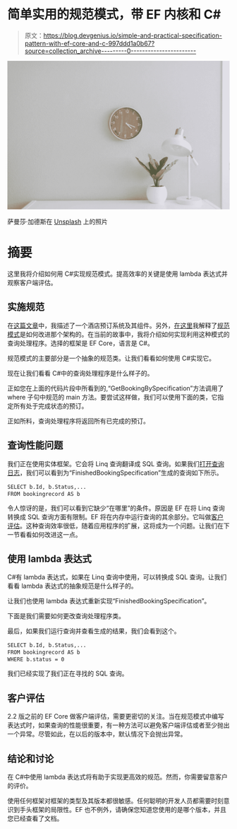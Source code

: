 # 简单实用的规范模式，带 EF 内核和 C#

> 原文：<https://blog.devgenius.io/simple-and-practical-specification-pattern-with-ef-core-and-c-997ddd1a0b67?source=collection_archive---------0----------------------->

![](img/eb6339383028b4f2e8815f020986a137.png)

萨曼莎·加德斯在 [Unsplash](https://unsplash.com/s/photos/simple-and-practical?utm_source=unsplash&utm_medium=referral&utm_content=creditCopyText) 上的照片

# 摘要

这里我将介绍如何用 C#实现规范模式。提高效率的关键是使用 lambda 表达式并观察客户端评估。

## 实施规范

在[这篇文章](https://medium.com/dev-genius/common-closure-principle-the-story-of-an-evolving-architecture-6919b452c8db)中，我描述了一个酒店预订系统及其组件。另外，[在这里](https://itnext.io/specification-pattern-and-how-to-quantify-the-improved-software-stability-9a7cf5a74f1f)我解释了[规范模式](https://en.wikipedia.org/wiki/Specification_pattern)是如何改进那个架构的。在当前的故事中，我将介绍如何实现利用这种模式的查询处理程序。选择的框架是 EF Core，语言是 C#。

规范模式的主要部分是一个抽象的规范类。让我们看看如何使用 C#实现它。

现在让我们看看 C#中的查询处理程序是什么样子的。

正如您在上面的代码片段中所看到的,“GetBookingBySpecification”方法调用了 where 子句中规范的 main 方法。要尝试这样做，我们可以使用下面的类，它指定所有处于完成状态的预订。

正如所料，查询处理程序将返回所有已完成的预订。

## 查询性能问题

我们正在使用实体框架。它会将 Linq 查询翻译成 SQL 查询。如果我们[打开查询日志](https://docs.microsoft.com/en-us/ef/core/miscellaneous/logging?tabs=v3)，我们可以看到为“FinishedBookingSpecification”生成的查询如下所示。

```
SELECT b.Id, b.Status,...
FROM bookingrecord AS b
```

令人惊讶的是，我们可以看到它缺少“在哪里”的条件。原因是 EF 在将 Linq 查询转换成 SQL 查询方面有限制。EF 将在内存中运行查询的其余部分。它叫做[客户评估](https://docs.microsoft.com/en-us/ef/core/querying/client-eval)。这种查询效率很低，随着应用程序的扩展，这将成为一个问题。让我们在下一节看看如何改进这一点。

## 使用 lambda 表达式

C#有 lambda 表达式，如果在 Linq 查询中使用，可以转换成 SQL 查询。让我们看看 lambda 表达式的抽象规范是什么样子的。

让我们也使用 lambda 表达式重新实现“FinishedBookingSpecification”。

下面是我们需要如何更改查询处理程序类。

最后，如果我们运行查询并查看生成的结果，我们会看到这个。

```
SELECT b.Id, b.Status,...
FROM bookingrecord AS b
WHERE b.status = 0
```

我们已经实现了我们正在寻找的 SQL 查询。

## 客户评估

2.2 版之前的 EF Core 做客户端评估，需要更密切的关注。当在规范模式中编写表达式时，如果查询的性能很重要，有一种方法可以避免客户端评估或者至少抛出一个异常。尽管如此，在以后的版本中，默认情况下会抛出异常。

## 结论和讨论

在 C#中使用 lambda 表达式将有助于实现更高效的规范。然而，你需要留意客户的评价。

使用任何框架对框架的类型及其版本都很敏感。任何聪明的开发人员都需要时刻意识到手头框架的局限性。EF 也不例外，请确保您知道您使用的是哪个版本，并且您已经查看了文档。